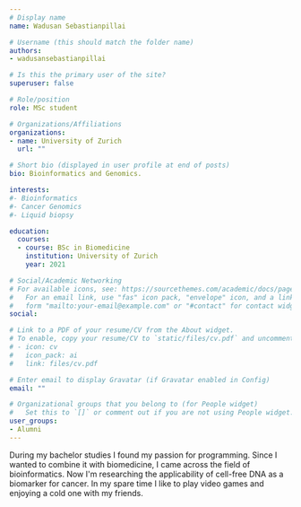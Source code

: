 ```yaml
---
# Display name
name: Wadusan Sebastianpillai

# Username (this should match the folder name)
authors:
- wadusansebastianpillai

# Is this the primary user of the site?
superuser: false

# Role/position
role: MSc student

# Organizations/Affiliations
organizations:
- name: University of Zurich
  url: ""

# Short bio (displayed in user profile at end of posts)
bio: Bioinformatics and Genomics.

interests:
#- Bioinformatics
#- Cancer Genomics
#- Liquid biopsy

education:
  courses:
  - course: BSc in Biomedicine
    institution: University of Zurich
    year: 2021

# Social/Academic Networking
# For available icons, see: https://sourcethemes.com/academic/docs/page-builder/#icons
#   For an email link, use "fas" icon pack, "envelope" icon, and a link in the
#   form "mailto:your-email@example.com" or "#contact" for contact widget.
social:

# Link to a PDF of your resume/CV from the About widget.
# To enable, copy your resume/CV to `static/files/cv.pdf` and uncomment the lines below.
# - icon: cv
#   icon_pack: ai
#   link: files/cv.pdf

# Enter email to display Gravatar (if Gravatar enabled in Config)
email: ""

# Organizational groups that you belong to (for People widget)
#   Set this to `[]` or comment out if you are not using People widget.
user_groups:
- Alumni
---
```


During my bachelor studies I found my passion for programming.
Since I wanted to combine it with biomedicine, I came across the field of bioinformatics.
Now I'm researching the applicability of cell-free DNA as a biomarker for cancer.
In my spare time I like to play video games and enjoying a cold one with my friends.
